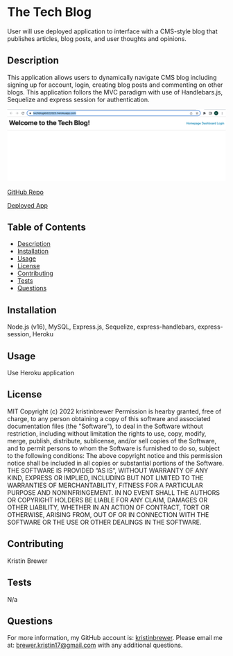 # The Tech Blog
User will use deployed application to interface with a CMS-style blog that publishes articles, blog posts, and user thoughts and opinions.  

## Description
This application allows users to dynamically navigate CMS blog including signing up for account, login, creating blog posts and commenting on other blogs. This application follors the MVC paradigm with use of Handlebars.js, Sequelize and express session for authentication. 

![Mockup of Tech Blog Usage.](./techblog.png)

[GitHub Repo](https://github.com/kristinbrewer/tech-blog)

[Deployed App](https://techblogkb022023.herokuapp.com/)


## Table of Contents
- [Description](#description)
- [Installation](#installation)
- [Usage](#usage)
- [License](#license)
- [Contributing](#contributing)
- [Tests](#tests)
- [Questions](#questions)

## Installation
Node.js (v16), MySQL, Express.js, Sequelize, express-handlebars, express-session, Heroku

## Usage
Use Heroku application

## License
MIT Copyright (c) 2022 kristinbrewer
Permission is hearby granted, free of charge, to any person obtaining a copy of this software and associated documentation files (the "Software"), to deal in the Software without restriction, including without limitation the rights to use, copy, modify, merge, publish, distribute, sublicense, and/or sell copies of the Software, and to permit persons to whom the Software is furnished to do so, subject to the following conditions: The above copyright notice and this permission notice shall be included in all copies or substantial portions of the Software. THE SOFTWARE IS PROVIDED ”AS IS”, WITHOUT WARRANTY OF ANY KIND, EXPRESS OR IMPLIED, INCLUDING BUT NOT LIMITED TO THE WARRANTIES OF MERCHANTABILITY, FITNESS FOR A PARTICULAR PURPOSE AND NONINFRINGEMENT. IN NO EVENT SHALL THE AUTHORS OR COPYRIGHT HOLDERS BE LIABLE FOR ANY CLAIM, DAMAGES OR OTHER LIABILITY, WHETHER IN AN ACTION OF CONTRACT, TORT OR OTHERWISE, ARISING FROM, OUT OF OR IN CONNECTION WITH THE SOFTWARE OR THE USE OR OTHER DEALINGS IN THE SOFTWARE. 

## Contributing
Kristin Brewer

## Tests
N/a

## Questions
For more information, my GitHub account is: [kristinbrewer](https://github.com/kristinbrewer).
Please email me at: brewer.kristin17@gmail.com with any additional questions. 